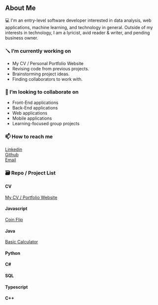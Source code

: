 ## About Me


<!--**kathylam204/kathylam204** is a ✨ _special_ ✨ repository because its `README.md` (this file) appears on your GitHub profile.

Here are some ideas to get you started:-->

💻 I'm an entry-level software developer interested in data analysis, web applications, machine learning, and technology in general. Outside of my interests in technology, I am a lyricist, avid reader & writer, and pending business owner.

<h3>🪛 I’m currently working on</h3>
     <ul>
          <li>My CV / Personal Portfolio Website</li>
          <li>Revising code from previous projects.</li>
          <li>Brainstorming project ideas.</li>
          <li>Finding  collaborators to work with.</li>
          <!-- Add more responsibilities and achievements here -->
     </ul>
  
<h3>👯 I’m looking to collaborate on</h3>
     <ul>
          <li>Front-End applications</li>
          <li>Back-End applications</li>
          <li>Web applications</li>
          <li>Mobile applications</li>
          <li>Learning-focused group projects</li>
          <!-- Add more responsibilities and achievements here -->
     </ul>

<h3>📫 How to reach me</h3>
     <a href= "https://www.linkedin.com/in/klam204/"> Linkedin </a> <br>
     <a href= "https://github.com/kathylam204"> Github </a> <br>
     <a href= "mailto: kathylambusiness@gmail.com"> Email</a>

<h3>🗃️ Repo / Project List</h3>
     <h4>CV</h4>
     <a href= "https://kathylam204.github.io/"> My CV / Portfolio Website </a>
     <h4>Javascript</h4>
     <a href= "https://github.com/kathylam204/coin-flip"> Coin Flip </a>
     <h4>Java</h4>
     <a href= "https://github.com/kathylam204/calculator"> Basic Calculator </a>
     <h4>Python</h4>
     <h4>C#</h4>
     <h4>SQL</h4>
     <h4>Typescript</h4>
     <h4>C++</h4>
     <!--<p>CV</p>
     <a href= "https://github.com/kathylam204"> Github </a> <br>
     <a href= "mailto: kathylambusiness@gmail.com"> Email: kathylambusiness@gmail.com </a>-->
